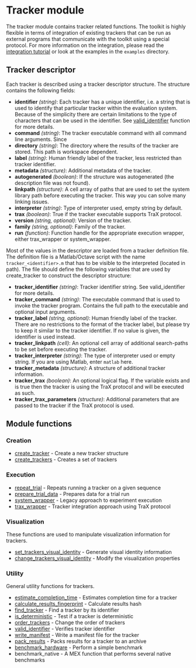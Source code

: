 Tracker module
==============

The tracker module contains tracker related functions. The toolkit is highly flexible in 
terms of integration of existing trackers that can be run as external programs 
that communicate with the toolkit using a special protocol. For more information
on the integration, please read the [integration tutorial](integration.md) or look
at the examples in the `examples` directory.

Tracker descriptor
------------------

Each tracker is described using a tracker descriptor structure. The
structure contains the following fields:

-   **identifier** *(string)*: Each tracker has a unique identifier, 
       i.e. a string that is used to identify that particular tracker 
       within the evaluation system. Because of the simplicity there 
       are certain limitations to the type of characters that can be used in the identifier.
       See [valid_identifier](valid_identifier.m) function for more details.
-   **command** *(string)*: The tracker executable command with all
    command line arguments. Since
-   **directory** *(string)*: The directory where the results of the
    tracker are stored. This path is workspace dependent.
-   **label** *(string)*: Human friendly label of the tracker, less
    restricted than tracker identifier.
-   **metadata** *(structure)*: Additional metadata of the tracker.
-   **autogenerated** *(boolean)*: If the structure was autogenerated
    (the description file was not found).
-   **linkpath** *(structure)*: A cell array of paths that are used to
    set the system library path before executing the tracker. This way
    you can solve many linking issues.
-   **interpreter** *(string)*: Type of interpreter used, empty string
    by default.
-   **trax** *(boolean)*: True if the tracker executable supports TraX
    protocol.
-   **version** *(string, optional)*: Version of the tracker.
-   **family** *(string, optional)*: Family of the tracker.
-   **run** *(function)*: Function handle for the appropriate execution
    wrapper, either trax_wrapper or system_wrapper.

Most of the values in the descriptor are loaded from a tracker
definition file. The definition file is a Matlab/Octave script with the
name `tracker_<identifier>.m` that has to be visible to the interpreted
(located in path). The file should define the following variables that
are used by create_tracker to construct the descriptor structure:

-   **tracker_identifier** *(string)*: Tracker identifier string. See
    valid_identifier for more details.
-   **tracker_command** *(string)*: The executable command that is used to invoke the tracker program. Contains the full path to the executable and optional input arguments.
-   **tracker_label** *(string, optional)*: Human friendly label of the
    tracker. There are no restrictions to the format of the tracker label, but please try to keep it similar to the tracker identifier. If no value is given, the identifier is used instead.
-   **tracker_linkpath** *(cell)*: An optional cell array of additional search-paths to be set before executing the tracker.
-   **tracker_interpreter** *(string)*: The type of interpreter used or empty string. If you are using Matlab, enter `matlab` here.
-   **tracker_metadata** *(structure)*: A structure of additional tracker information.
-   **tracker_trax** *(boolean)*: An optional logical flag. If the variable exists and is true then the tracker is using the TraX protocol and will be executed as such.
-   **tracker_trax_parameters** *(structure)*: Additional parameters that are passed to the tracker if the TraX protocol is used.

Module functions
----------------

### Creation

-   [create_tracker](create_tracker.m) - Create a new tracker structure
-   [create_trackers](create_trackers.m) - Creates a set of trackers

### Execution

-   [repeat_trial](repeat_trial.m) - Repeats running a tracker on a given sequence
-   [prepare_trial_data](prepare_trial_data.m) - Prepares data for a trial run
-   [system_wrapper](system_wrapper.m) - Legacy approach to experiment execution
-   [trax_wrapper](trax_wrapper.m) - Tracker integration approach using TraX protocol

### Visualization

These functions are used to manipulate visualization information for trackers.

-   [set_trackers_visual_identity](set_trackers_visual_identity.m) - Generate visual identity information
-   [change_trackers_visual_identity](change_trackers_visual_identity.m) - Modify the visualization properties

### Utility

General utility functions for trackers.

-   [estimate_completion_time](estimate_completion_time.m) - Estimates completion time for a tracker
-   [calculate_results_fingerprint](calculate_results_fingerprint.m) - Calculate results hash
-   [find_tracker](find_tracker.m) - Find a tracker by its identifier
-   [is_deterministic](is_deterministic.m) - Test if a tracker is deterministic
-   [order_trackers](order_trackers.m) - Change the order of trackers
-   [valid_identifier](valid_identifier.m) - Verifies tracker identifier
-   [write_manifest](write_manifest.m) - Write a manifest file for the tracker
-   [pack_results](pack_results.m) - Packs results for a tracker to an archive
-   [benchmark_hardware](benchmark_hardware.m) - Perform a simple benchmark
-   benchmark_native - A MEX function that performs several native benchmarks

